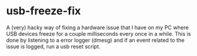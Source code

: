 # usb-freeze-fix
A (very) hacky way of fixing a hardware issue that I have on my PC where USB devices freeze for a couple milliseconds every once in a while. This is done by listening to a error logger (dmesg) and if an event related to the issue is logged, run a usb reset script.
